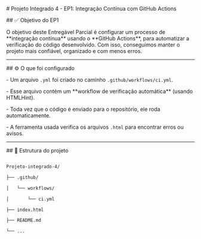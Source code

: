 \# Projeto Integrado 4 - EP1: Integração Contínua com GitHub Actions



\## ✅ Objetivo do EP1



O objetivo deste Entregável Parcial é configurar um processo de \*\*integração contínua\*\* usando o \*\*GitHub Actions\*\*, para automatizar a verificação do código desenvolvido. Com isso, conseguimos manter o projeto mais confiável, organizado e com menos erros.



---



\## ⚙️ O que foi configurado



\- Um arquivo `.yml` foi criado no caminho `.github/workflows/ci.yml`.

\- Esse arquivo contém um \*\*workflow de verificação automática\*\* (usando HTMLHint).

\- Toda vez que o código é enviado para o repositório, ele roda automaticamente.

\- A ferramenta usada verifica os arquivos `.html` para encontrar erros ou avisos.



---



\## 📁 Estrutura do projeto



```bash

Projeto-integrado-4/

├── .github/

│   └── workflows/

│       └── ci.yml

├── index.html

├── README.md

└── ...



